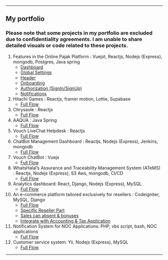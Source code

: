 
---
<h2>My portfolio</h2>
<h3>Please note that some projects in my portfolio are excluded due to confidentiality agreements. I am unable to share detailed visuals or code related to these projects.</h3>
<ol>
    <li>
        Features in the Online Pajak Platform : Vuejst, Reactjs, Nodejs (Express), mongodb, Postgres, Java spring
        <ul>
            <li><a href="reseller-applications/full-flow.png">Dashboard</a></li>
            <li><a href="reseller-applications/full-flow.png">Global Settings</a></li>
            <li><a href="reseller-applications/full-flow.png">Header</a></li>
            <li><a href="reseller-applications/full-flow.png">Onboarding</a></li>
            <li><a href="reseller-applications/full-flow.png">Authorization (SignIn/SignUp)</a></li>
            <li><a href="reseller-applications/full-flow.png">Notifications</a></li>
        </ul>
    </li>
    <li>
        Hitachi Games : Reactjs, framer motion, Lottie, Supabase
        <ul>
            <li><a href="reseller-applications/full-flow.png">Full Flow</a></li>
        </ul>
    </li>
    <li>
        Chrysaule : Reactjs
        <ul>
            <li><a href="reseller-applications/full-flow.png">Full Flow</a></li>
        </ul>
    </li>
     <li>
        AAQUA : Java Spring
        <ul>
            <li><a href="reseller-applications/full-flow.png">Full Flow</a></li>
        </ul>
    </li>
    <li>
        Vouch LiveChat Helpdesk : Reactjs
        <ul>
            <li><a href="reseller-applications/full-flow.png">Full Flow</a></li>
        </ul>
    </li>
    <li>
        ChatBot Management Dashboard : Reactjs, Nodejs (Express), Jenkins, mongodb
        <ul>
            <li><a href="reseller-applications/full-flow.png">Full Flow</a></li>
        </ul>
    </li>
    <li>
        Vouch ChatBot : Vuejs
        <ul>
            <li><a href="reseller-applications/full-flow.png">Full Flow</a></li>
        </ul>
    </li>
    <li>
        WhatsHalal’s Assurance and Traceability Management System (ATeMS) : Reactjs, Nodejs (Express), S3 Aws, mongodb, CI/CD
        <ul>
            <li><a href="reseller-applications/full-flow.png">Full Flow</a></li>
        </ul>
    </li>
    <li>
        Analytics dashboard: React, Django, Nodejs (Express), MySQL
        <ul>
            <li><a href="notification-system-noc-applications/full-flow.png">Full Flow</a></li>
        </ul>
    </li>
    <li>
        An e-commerce platform tailored exclusively for resellers : Codeigniter, MySQL, Django
        <ul>
            <li><a href="reseller-applications/full-flow.png">Full Flow</a></li>
            <li><a href="reseller-applications/reseller.png">Specific Reseller Part</a></li>
            <li><a href="reseller-applications/reseller.png">Sales can absent & bonuses</a></li>
            <li><a href="reseller-applications/reseller.png">Integrate with Accounting & Tax Application</a></li>
        </ul>
    </li>
    <li>
        Notification System for NOC Applications: PHP, vbs script, bash, NOC applications
        <ul>
            <li><a href="notification-system-noc-applications/full-flow.png">Full Flow</a></li>
        </ul>
    </li>
    <li>
        Customer service system: Yii, Nodejs (Express), MySQL
        <ul>
            <li><a href="notification-system-noc-applications/full-flow.png">Full Flow</a></li>
        </ul>
    </li>
</ol>

---